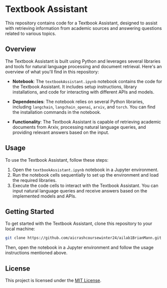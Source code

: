 # Textbook Assistant

This repository contains code for a Textbook Assistant, designed to assist with retrieving information from academic sources and answering questions related to various topics.

## Overview

The Textbook Assistant is built using Python and leverages several libraries and tools for natural language processing and document retrieval. Here's an overview of what you'll find in this repository:

- **Notebook**: The `textbookAssistant.ipynb` notebook contains the code for the Textbook Assistant. It includes setup instructions, library installations, and code for interacting with different APIs and models.
  
- **Dependencies**: The notebook relies on several Python libraries, including `langchain`, `langchain_openai`, `arxiv`, and `torch`. You can find the installation commands in the notebook.

- **Functionality**: The Textbook Assistant is capable of retrieving academic documents from Arxiv, processing natural language queries, and providing relevant answers based on the input.

## Usage

To use the Textbook Assistant, follow these steps:

1. Open the `textbookAssistant.ipynb` notebook in a Jupyter environment.
2. Run the notebook cells sequentially to set up the environment and load the required libraries.
3. Execute the code cells to interact with the Textbook Assistant. You can input natural language queries and receive answers based on the implemented models and APIs.

## Getting Started

To get started with the Textbook Assistant, clone this repository to your local machine:

```bash
git clone https://github.com/aicrashcoursewinter24/ailab1BrianMann.git
```

Then, open the notebook in a Jupyter environment and follow the usage instructions mentioned above.

## License

This project is licensed under the [MIT License](LICENSE).
